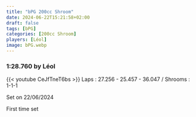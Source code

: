```yaml
---
title: "bPG 200cc Shroom"
date: 2024-06-22T15:21:58+02:00
draft: false
tags: [bPG]
categories: [200cc Shroom]
players: [Léol]
image: bPG.webp
---
```

### 1:28.760 by Léol

{{< youtube CeJfTneT6bs >}}
Laps : 27.256 - 25.457 - 36.047 /
Shrooms : 1-1-1

Set on 22/06/2024

First time set